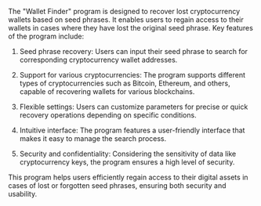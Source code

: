 The "Wallet Finder" program is designed to recover lost cryptocurrency wallets based on seed phrases. It enables users to regain access to their wallets in cases where they have lost the original seed phrase. Key features of the program include:

  1. Seed phrase recovery: Users can input their seed phrase to search for corresponding cryptocurrency wallet addresses.

  2. Support for various cryptocurrencies: The program supports different types of cryptocurrencies such as Bitcoin, Ethereum, and others, capable of recovering wallets for various blockchains.

  3. Flexible settings: Users can customize parameters for precise or quick recovery operations depending on specific conditions.

  4. Intuitive interface: The program features a user-friendly interface that makes it easy to manage the search process.

  5. Security and confidentiality: Considering the sensitivity of data like cryptocurrency keys, the program ensures a high level of security.

This program helps users efficiently regain access to their digital assets in cases of lost or forgotten seed phrases, ensuring both security and usability.
